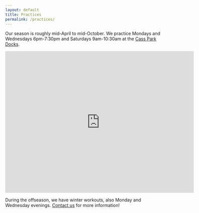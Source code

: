 ```yaml
---
layout: default
title: Practices
permalink: /practices/
---
```


Our season is roughly mid-April to mid-October.
We practice Mondays and Wednesdays 6pm-7:30pm and Saturdays 9am-10:30am at the [Cass Park Docks](https://www.google.com/maps/place/Ithaca+Dragon+Boat+Club/@42.4531796,-76.5122926,19.67z/data=!4m6!3m5!1s0x89d0817d672d9457:0xe4a1a875cfb2c0a!8m2!3d42.4529589!4d-76.5124743!16s%2Fg%2F12hq4lwf7?entry=ttu&g_ep=EgoyMDI0MTIwNC4wIKXMDSoASAFQAw%3D%3D).

<iframe src="https://www.google.com/maps/embed?pb=!1m18!1m12!1m3!1d52312.71916862276!2d-76.53282938663028!3d42.44816021645307!2m3!1f0!2f0!3f0!3m2!1i1024!2i768!4f13.1!3m3!1m2!1s0x89d0817d672d9457%3A0xe4a1a875cfb2c0a!2sIthaca%20Dragon%20Boat%20Club!5e0!3m2!1sen!2sus!4v1734401375253!5m2!1sen!2sus" width="600" height="450" style="border:0;" allowfullscreen="" loading="lazy" referrerpolicy="no-referrer-when-downgrade"></iframe>


During the offseason, we have winter workouts, also Monday and Wednesday evenings. [Contact us](/contact_us/) for more information!
